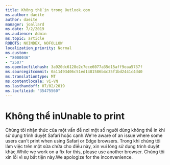 ```yaml
---
title: Không thể in trong Outlook.com
ms.author: daeite
author: daeite
manager: joallard
ms.date: 7/2/2019
ms.audience: Admin
ms.topic: article
ROBOTS: NOINDEX, NOFOLLOW
localization_priority: Normal
ms.custom:
- "8000046"
- "2507"
ms.openlocfilehash: 3a920dc6128e2c7ece6077a35d15aff9eaa5737f
ms.sourcegitcommit: 0a11493406c51ed1481586b4c35f1bd2441c4d40
ms.translationtype: MT
ms.contentlocale: vi-VN
ms.lasthandoff: 07/02/2019
ms.locfileid: "35475560"
---
```

# <a name="unable-to-print"></a><span data-ttu-id="a7937-102">Không thể in</span><span class="sxs-lookup"><span data-stu-id="a7937-102">Unable to print</span></span>

<span data-ttu-id="a7937-103">Chúng tôi nhận thức của một vấn đề nơi một số người dùng không thể in khi sử dụng trình duyệt Safari hoặc cạnh.</span><span class="sxs-lookup"><span data-stu-id="a7937-103">We're aware of an issue where some users can't print when using Safari or Edge browsers.</span></span> <span data-ttu-id="a7937-104">Trong khi chúng tôi làm việc trên một sửa chữa cho điều này, xin vui lòng sử dụng trình duyệt khác.</span><span class="sxs-lookup"><span data-stu-id="a7937-104">While we work on a fix for this, please use another browser.</span></span> <span data-ttu-id="a7937-105">Chúng tôi xin lỗi vì sự bất tiện này.</span><span class="sxs-lookup"><span data-stu-id="a7937-105">We apologize for the inconvenience.</span></span>